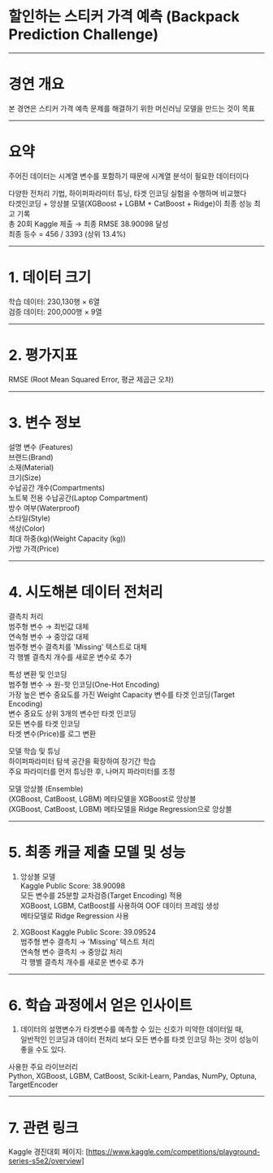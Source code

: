 # 할인하는 스티커 가격 예측 (Backpack Prediction Challenge)  

----------------------------------------------------

# 경연 개요  
본 경연은 스티커 가격 예측 문제를 해결하기 위한 머신러닝 모델을 만드는 것이 목표

---------------------------------------------------

# 요약  
주어진 데이터는 시계열 변수를 포함하기 때문에 시계열 분석이 필요한 데이터이다

다양한 전처리 기법, 하이퍼파라미터 튜닝, 타겟 인코딩 실험을 수행하며 비교했다  
타겟인코딩 + 앙상블 모델(XGBoost + LGBM + CatBoost + Ridge)이 최종 성능 최고 기록  
총 20회 Kaggle 제출 → 최종 RMSE 38.90098 달성  
최종 등수 = 456 / 3393 (상위 13.4%)

---------------------------------------------------

# 1. 데이터 크기  
학습 데이터: 230,130행 × 6열  
검증 데이터: 200,000행 × 9열

--------------------------------------------------

# 2. 평가지표  
RMSE (Root Mean Squared Error, 평균 제곱근 오차)  

-------------------------------------------------

# 3. 변수 정보  

설명 변수 (Features)  
브랜드(Brand)  
소재(Material)  
크기(Size)  
수납공간 개수(Compartments)  
노트북 전용 수납공간(Laptop Compartment)  
방수 여부(Waterproof)  
스타일(Style)  
색상(Color)  
최대 하중(kg)(Weight Capacity (kg))  
가방 가격(Price)  

-------------------------------------------------

# 4. 시도해본 데이터 전처리

결측치 처리  
범주형 변수 → 최빈값 대체  
연속형 변수 → 중앙값 대체  
범주형 변수 결측치를 'Missing' 텍스트로 대체  
각 행별 결측치 개수를 새로운 변수로 추가  

특성 변환 및 인코딩  
범주형 변수 → 원-핫 인코딩(One-Hot Encoding)  
가장 높은 변수 중요도를 가진 Weight Capacity 변수를 타겟 인코딩(Target Encoding)  
변수 중요도 상위 3개의 변수만 타겟 인코딩  
모든 변수를 타겟 인코딩  
타겟 변수(Price)를 로그 변환  

모델 학습 및 튜닝  
하이퍼파라미터 탐색 공간을 확장하여 장기간 학습  
주요 파라미터를 먼저 튜닝한 후, 나머지 파라미터를 조정  

모델 앙상블 (Ensemble)  
(XGBoost, CatBoost, LGBM) 메타모델을 XGBoost로 앙상블  
(XGBoost, CatBoost, LGBM) 메타모델을 Ridge Regression으로 앙상블  

-------------------------------------------------------------

# 5. 최종 캐글 제출 모델 및 성능  

1) 앙상블 모델  
Kaggle Public Score: 38.90098  
모든 변수를 25분할 교차검증(Target Encoding) 적용  
XGBoost, LGBM, CatBoost를 사용하여 OOF 데이터 프레임 생성   
메타모델로 Ridge Regression 사용

2) XGBoost
Kaggle Public Score: 39.09524  
범주형 변수 결측치 → 'Missing' 텍스트 처리  
연속형 변수 결측치 → 중앙값 처리  
각 행별 결측치 개수를 새로운 변수로 추가

-----------------------------------------------------------------

# 6. 학습 과정에서 얻은 인사이트  

1. 데이터의 설명변수가 타겟변수를 예측할 수 있는 신호가 미약한 데이터일 때,  
일반적인 인코딩과 데이터 전처리 보다 모든 변수를 타겟 인코딩 하는 것이 성능이 좋을 수도 있다.  

사용한 주요 라이브러리  
Python, XGBoost, LGBM, CatBoost, Scikit-Learn, Pandas, NumPy, Optuna, TargetEncoder  

-----------------------------------------------------------------

# 7. 관련 링크
Kaggle 경진대회 페이지: [https://www.kaggle.com/competitions/playground-series-s5e2/overview]  
